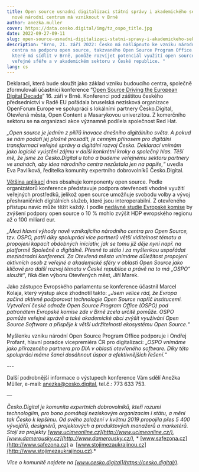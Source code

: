 ```yaml
---
title: Open source usnadní digitalizaci státní správy i akademického sektoru -
  nové národní centrum má vzniknout v Brně
author: anezka.muller
cover: https://data.cesko.digital/img/tz_ospo_title.jpg
date: 2022-09-27-09-11
slug: open-source-usnadni-digitalizaci-statni-spravy-i-akademickeho-sektoru
description: "Brno, 21. září 2022: Česko má našlápnuto ke vzniku národního
  centra na podporu open source, takzvaného Open Source Program Office. Centrum,
  které má sídlit v Brně, pomůže rozvíjet potenciál využití open source ve
  veřejné sféře a v akademickém sektoru v České republice. "
lang: cs
---
```

Deklaraci, která bude sloužit jako základ vzniku budoucího centra, společně zformulovali účastníci konference “[Open Source Driving the European Digital Decade](https://openforumeurope.org/event/open-source-driving-the-european-digital-decade/)” 16. září v Brně. Konferenci pod záštitou českého předsednictví v Radě EU pořádala bruselská nezisková organizace OpenForum Europe ve spolupráci s lokálními partnery Česko.Digital, Otevřená města, Open Content a Masarykovou univerzitou. Z komerčního sektoru se na organizaci akce významně podílela společnost Red Hat.

*„Open source je jedním z pilířů inovace dnešního digitálního světa. A pokud se nám podaří jej plošně prosadit, je cenným přínosem pro digitální transformaci veřejné správy a digitální rozvoj Česka. Deklarací vnímám jako logické vyústění zájmu v další konkrétní kroky a společný hlas. Těší mě, že jsme za Česko.Digital u toho a budeme veřejnému sektoru partnery ve snahách, aby idea národního centra nezůstala jen na papíře,“* uvedla Eva Pavlíková, ředitelka komunity expertního dobrovolníků Česko.Digital.

[Většina aplikací](https://blog.tidelift.com/open-source-is-everywhere-survey-results-part-1) dnes obsahuje komponenty open source. Podle organizátorů konference představuje podpora otevřenosti vhodné využití veřejných prostředků, jelikož open source umožňuje svobodu volby a vývoj přeshraničních digitálních služeb, které jsou interoperabilní. Z otevřeného přístupu navíc může těžit každý. I podle [nedávné studie Evropské komise](https://digital-strategy.ec.europa.eu/en/library/study-about-impact-open-source-software-and-hardware-technological-independence-competitiveness-and) by zvýšení podpory open source o 10 % mohlo zvýšit HDP evropského regionu až o 100 miliard eur.

*„Mezi hlavní výhody nově vznikajícího národního centra pro Open Source, tzv. OSPO, patří díky spolupráci více partnerů větší viditelnost tématu a propojení kapacit obdobných iniciativ, jak se tomu již děje nyní např. na platformě Společně a digitálně. Přesně to stálo i za myšlenkou uspořádat mezinárodní konferenci. Za Otevřená města vnímáme důležitost propojení aktivních osob z veřejné a akademické sféry v oblasti Open Source jako klíčové pro další rozvoj tématu v České republice a právě na to má „OSPO“ sloužit“*, říká člen výboru Otevřených měst, Jiří Marek.

Jako zástupce Evropského parlamentu se konference účastnil Marcel Kolaja, který výstup akce zhodnotil takto: *„Jsem velice rád, že Evropa začíná aktivně podporovat technologie Open Source napříč institucemi. Vytvoření české odnože Open Source Program Office (OSPO) pod patronátem Evropské komise zde v Brně zcela určitě pomůže. OSPO pomůže veřejné správě a také akademické obci zvýšit využívání Open Source Software a přispěje k větší udržitelnosti ekosystému Open Source.“*

Myšlenku vzniku národní Open Source Program Office podporuje i Ondřej Profant, hlavní poradce vicepremiéra ČR pro digitalizaci: „*OSPO vnímáme jako přirozeného partnera pro DIA v oblasti otevřeného software. Díky této spolupráci máme šanci dosáhnout úspor a efektivnějších řešení.“*

*\---*

Další podrobnější informace o výstupech konference Vám sdělí Anežka Müller, e-mail: anezka@cesko.digital, tel.č.: 773 633 753.

—

*Česko.Digital je komunita expertních dobrovolníků, kteří rozumí technologiím, pro bono pomáhají neziskovým organizacím i státu, a mění tak Česko k lepšímu. Od svého založení v květnu 2019 propojila přes 5 400 vývojářů, designérů, projektových a produktových manažerů a marketérů. Stojí za projekty [www.ucimeonline.cz](http://www.ucimeonline.cz/), [www.damerousky.cz](http://www.damerousky.cz/),* [](http://www.safezona.cz/)* [www.safezona.cz](http://www.safezona.cz) a  [www.stojimezaukrajinou.cz](http://www.stojimezaukrajinou.cz).*

*Více o komunitě najdete na [www.cesko.digital](https://cesko.digital/).*